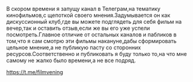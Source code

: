 В скором времени я запущу канал в Телеграм,на тематику кинофильмов,с щепоткой своего мнения.Задумывается он как дискуссионный клуб,где вы можете подглядеть для себя фильм на вечер,так и оставить отзыв,если же вы его уже успели посмотреть.Главное отличие от остальных каналов и пабликов в том,что я сам смотрю эти фильмы накануне,дабы сформировать цельное мнение,а не публикую пасту со сторонних ресурсов.Соответственно и публиковать я буду только то,на что мне самому не жалко было времени,а не все подряд.

https://t.me/filmvening